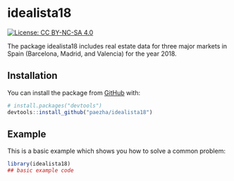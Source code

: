 
<!-- README.md is generated from README.Rmd. Please edit that file -->

# idealista18

<!-- badges: start -->

[![License: CC BY-NC-SA
4.0](https://img.shields.io/badge/license-CC%20BY--NC--SA%204.0-blue.svg)](https://creativecommons.org/licenses/by-nc-sa/4.0/deed.en_GB)
<!-- badges: end -->

The package idealista18 includes real estate data for three major
markets in Spain (Barcelona, Madrid, and Valencia) for the year 2018.

## Installation

<!--
You can install the released version of idealista18 from [CRAN](https://CRAN.R-project.org) with:

``` r
install.packages("idealista18")
```
-->

You can install the package from [GitHub](https://github.com/) with:

``` r
# install.packages("devtools")
devtools::install_github("paezha/idealista18")
```

## Example

This is a basic example which shows you how to solve a common problem:

``` r
library(idealista18)
## basic example code
```

